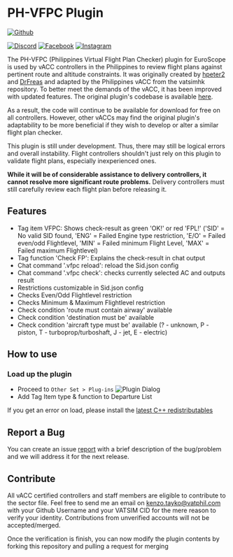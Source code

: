 # PH-VFPC Plugin 

[![Github](https://img.shields.io/github/v/release/vatsimph/PH-VFPC?color=%23F56040)](https://github.com/vatsimph/PH-VFPC/releases/latest)

[![Discord](https://img.shields.io/discord/275064722678743042.svg?label=&logo=discord&logoColor=ffffff&color=7389D8&labelColor=6A7EC2)](https://vats.im/vatphil-discord)  [![Facebook](https://img.shields.io/badge/-Philippines%20vACC-e84393?label=&logo=facebook&logoColor=ffffff&color=3b5998&labelColor=2f477a)](https://www.facebook.com/philippinesvacc/) [![Instagram](https://img.shields.io/badge/-@vatphil-e84393?label=&logo=instagram&logoColor=ffffff&color=ada332&labelColor=9c922c)](https://www.instagram.com/vatphil/)

The PH-VFPC (Philippines Virtual Flight Plan Checker) plugin for EuroScope is used by vACC controllers in the Philippines to review flight plans against pertinent route and altitude constraints. It was originally created by [hpeter2](https://github.com/hpeter2) and [DrFreas](https://github.com/DrFreas) and adapted by the Philippines vACC from the vatsimhk repository. To better meet the demands of the vACC, it has been improved with updated features. The original plugin's codebase is available [here](https://github.com/hpeter2/VFPC). 

As a result, the code will continue to be available for download for free on all controllers. However, other vACCs may find the original plugin's adaptability to be more beneficial if they wish to develop or alter a similar flight plan checker.

This plugin is still under development. Thus, there may still be logical errors and overall instability. Flight controllers shouldn't just rely on this plugin to validate flight plans, especially inexperienced ones.

**While it will be of considerable assistance to delivery controllers, it cannot resolve more significant route problems.** Delivery controllers must still carefully review each flight plan before releasing it.

## Features
- Tag item VFPC: Shows check-result as green 'OK!' or red 'FPL!' ('SID' = No valid SID found, 'ENG' = Failed Engine type restriction, 'E/O' = Failed even/odd Flightlevel, 'MIN' = Failed minimum Flight Level, 'MAX' = Failed maximum Flightlevel)
- Tag function 'Check FP': Explains the check-result in chat output
- Chat command '.vfpc reload': reload the Sid.json config
- Chat command '.vfpc check': checks currently selected AC and outputs result
- Restrictions customizable in Sid.json config
- Checks Even/Odd Flightlevel restriction
- Checks Minimum & Maximum Flightlevel restriction
- Check condition 'route must contain airway' available
- Check condition 'destination must be' available
- Check condition 'aircraft type must be' available (? - unknown, P - piston, T - turboprop/turboshaft, J - jet, E - electric)

## How to use
### Load up the plugin
- Proceed to ```Other Set > Plug-ins```
![Plugin Dialog](https://i.imgur.com/a1knt0u.png)
- Add Tag Item type & function to Departure List

If you get an error on load, please install the [latest C++ redistributables](https://aka.ms/vs/17/release/vc_redist.x86.exe)

## Report a Bug
You can create an issue [report](https://github.com/vatsimph/PH-VFPC/issues) with a brief description of the bug/problem and we will address it for the next release.

## Contribute
All vACC certified controllers and staff members are eligible to contribute to the sector file. Feel free to send me an email on [kenzo.tayko@vatphil.com](mailto:kenzo.tayko@vatphil) with your Github Username and your VATSIM CID for the mere reason to verify your identity. Contributions from unverified accounts will not be accepted/merged.

Once the verification is finish, you can now modify the plugin contents by forking this repository and pulling a request for merging
